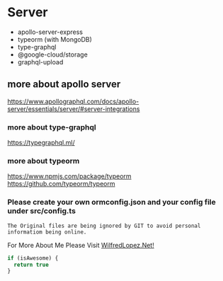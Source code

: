 # Server

- apollo-server-express
- typeorm (with MongoDB)
- type-graphql
- @google-cloud/storage
- graphql-upload

## more about apollo server

https://www.apollographql.com/docs/apollo-server/essentials/server/#server-integrations

### more about type-graphql

https://typegraphql.ml/

### more about typeorm

https://www.npmjs.com/package/typeorm
https://github.com/typeorm/typeorm

### Please create your own ormconfig.json and your config file under src/config.ts

    The Original files are being ignored by GIT to avoid personal informatiom being online.

For More About Me Please Visit [WilfredLopez.Net!](https://www.wilfredlopez.net)

```javascript
if (isAwesome) {
  return true
}
```
